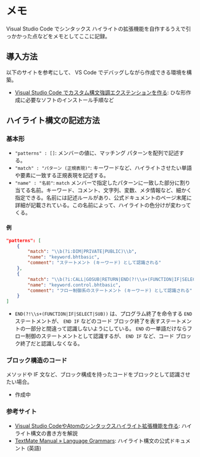 # メモ

Visual Studio Code でシンタックス ハイライトの拡張機能を自作するうえで引っかかった点などをメモとしてここに記録。

## 導入方法

以下のサイトを参考にして、 VS Code でデバッグしながら作成できる環境を構築。

* [Visual Studio Code でカスタム構文強調エクステンションを作る](https://yogsite.herokuapp.com/programmings/1): ひな形作成に必要なソフトのインストール手順など

## ハイライト構文の記述方法

### 基本形

* `"patterns" : []`: メンバーの値に、マッチング パターンを配列で記述する。
* `"match" : "パターン (正規表現)"`: キーワードなど、ハイライトさせたい単語や要素に一致する正規表現を記述する。
* `"name" : "名前"`: `match` メンバーで指定したパターンに一致した部分に割り当てる名前。キーワード、コメント、文字列、変数、メタ情報など、細かく指定できる。名前には記述ルールがあり、公式ドキュメントのページ末尾に詳細が記載されている。この名前によって、ハイライトの色分けが変わってくる。

#### 例

```json
"patterns": [
    {
        "match": "\\b(?i:DIM|PRIVATE|PUBLIC)\\b",
        "name": "keyword.bhtbasic",
        "comment": "ステートメント (キーワード) として認識される"
    },
    {
        "match": "\\b(?i:CALL|GOSUB|RETURN|END(?!\\s+(FUNCTION|IF|SELECT|SUB)))\\b",
        "name": "keyword.control.bhtbasic",
        "comment": "フロー制御系のステートメント (キーワード) として認識される"
    }
]
```

* `END(?!\\s+(FUNCTION|IF|SELECT|SUB))` は、プログラム終了を命令する `END` ステートメントが、 `END IF` などのコード ブロック終了を表すステートメントの一部分と間違って認識しないようにしている。 `END` の一単語だけならフロー制御のステートメントとして認識するが、 `END IF` など、コード ブロック終了だと認識しなくなる。

### ブロック構造のコード

メソッドや IF 文など、ブロック構成を持ったコードをブロックとして認識させたい場合。

* 作成中

### 参考サイト
* [Visual Studio CodeやAtomのシンタックスハイライト拡張機能を作る](http://qiita.com/Maxfield_Walker/items/51af2984b7a628c41a94): ハイライト構文の書き方を解説
* [TextMate Manual » Language Grammars](https://manual.macromates.com/en/language_grammars): ハイライト構文の公式ドキュメント (英語)

